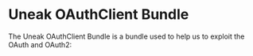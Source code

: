 Uneak OAuthClient Bundle
==================================

The Uneak OAuthClient Bundle is a bundle used to help us to exploit the OAuth and OAuth2:

